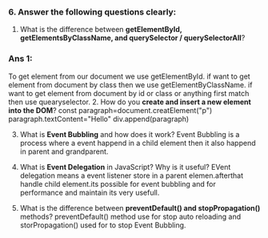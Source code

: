 
### 6. Answer the following questions clearly:

1. What is the difference between **getElementById, getElementsByClassName, and querySelector / querySelectorAll**?
### Ans 1: 
To get element from our document we use getElementById. 
if want to get element from document by class then we use getElementByClassName.
if want to get element from document by id or class or anything first match then use quearyselector.
2. How do you **create and insert a new element into the DOM**?
const paragraph=document.creatElement("p")
paragraph.textContent="Hello"
div.append(paragraph)


3. What is **Event Bubbling** and how does it work?
Event Bubbling is a process where a event happend in  a child element then it also happend in parent and grandparent.

4. What is **Event Delegation** in JavaScript? Why is it useful?
EVent delegation means a event listener store in a parent elemen.afterthat handle child element.its possible for event bubbling and for performance and maintain its very usefull.


5. What is the difference between **preventDefault() and stopPropagation()** methods?
preventDefault() method use for stop auto reloading and storPropagation() used for to stop Event Bubbling.






